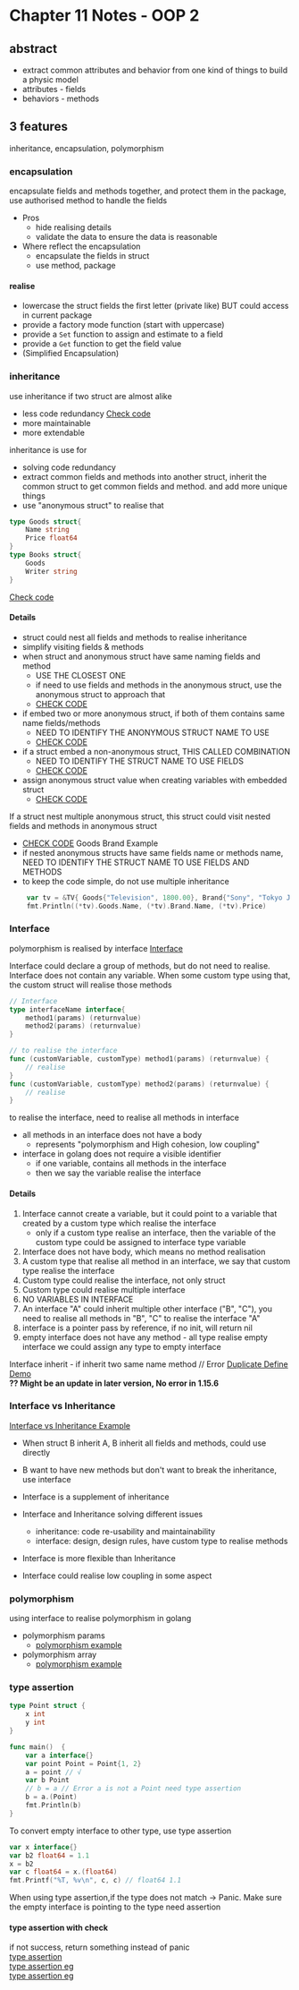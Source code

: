 # Chapter 11 Notes - OOP 2

## abstract

- extract common attributes and behavior from one kind of things to build a physic model
- attributes - fields
- behaviors - methods

## 3 features

inheritance, encapsulation, polymorphism

### encapsulation

encapsulate fields and methods together, and protect them in the package, use authorised method to handle the fields

- Pros
    - hide realising details
    - validate the data to ensure the data is reasonable
- Where reflect the encapsulation
    - encapsulate the fields in struct
    - use method, package

#### realise

- lowercase the struct fields the first letter (private like) BUT could access in current package
- provide a factory mode function (start with uppercase)
- provide a `Set` function to assign and estimate to a field
- provide a `Get` function to get the field value
- (Simplified Encapsulation)

### inheritance

use inheritance if two struct are almost alike

- less code redundancy [Check code](inheritance01/main.go)
- more maintainable
- more extendable

inheritance is use for

- solving code redundancy
- extract common fields and methods into another struct, inherit the common struct to get common fields and method. and
  add more unique things
- use "anonymous struct" to realise that

```go
type Goods struct{
    Name string
    Price float64
}
type Books struct{
    Goods
    Writer string
}
```

[Check code](inheritance02/main.go)

#### Details


- struct could nest all fields and methods to realise inheritance
- simplify visiting fields & methods
- when struct and anonymous struct have same naming fields and method
    - USE THE CLOSEST ONE
    - if need to use fields and methods in the anonymous struct, use the anonymous struct to approach that
    - [CHECK CODE](inheritance03/main.go)
- if embed two or more anonymous struct, if both of them contains same name fields/methods
    - NEED TO IDENTIFY THE ANONYMOUS STRUCT NAME TO USE  
    - [CHECK CODE](inheritance04/main.go)
- if a struct embed a non-anonymous struct, THIS CALLED COMBINATION
    - NEED TO IDENTIFY THE STRUCT NAME TO USE FIELDS  
    - [CHECK CODE](inheritance04/main.go)
- assign anonymous struct value when creating variables with embedded struct
    - [CHECK CODE](inheritance04/main.go)



If a struct nest multiple anonymous struct, this struct could visit nested fields and methods in anonymous struct 
- [CHECK CODE](inheritance04/main.go) Goods Brand Example
- if nested anonymous structs have same fields name or methods name, NEED TO IDENTIFY THE STRUCT NAME TO USE FIELDS AND METHODS
- to keep the code simple, do not use multiple inheritance
    ```go
	 var tv = &TV{ Goods{"Television", 1800.00}, Brand{"Sony", "Tokyo Japan"}}
	 fmt.Println((*tv).Goods.Name, (*tv).Brand.Name, (*tv).Price)
    ```

### Interface

polymorphism is realised by interface
[Interface](interface01/main.go)

Interface could declare a group of methods, but do not need to realise. Interface does not contain any variable.
When some custom type using that, the custom struct will realise those methods

```go
// Interface
type interfaceName interface{
    method1(params) (returnvalue)
    method2(params) (returnvalue)
}

// to realise the interface 
func (customVariable, customType) method1(params) (returnvalue) {
    // realise
}
func (customVariable, customType) method2(params) (returnvalue) {
    // realise
}
```

to realise the interface, need to realise all methods in interface
- all methods in an interface does not have a body 
    - represents "polymorphism and High cohesion, low coupling"
- interface in golang does not require a visible identifier
    - if one variable, contains all methods in the interface
    - then we say the variable realise the interface

#### Details
1. Interface cannot create a variable, but it could point to a variable that created by a custom type which realise the interface   
   - only if a custom type realise an interface, then the variable of the custom type could be assigned to interface type variable
2. Interface does not have body, which means no method realisation
3. A custom type that realise all method in an interface, we say that custom type realise the interface
4. Custom type could realise the interface, not only struct
5. Custom type could realise multiple interface
6. NO VARIABLES IN INTERFACE
7. An interface "A" could inherit multiple other interface ("B", "C"), you need to realise all methods in "B", "C" to realise the interface "A"
8. interface is a pointer pass by reference, if no init, will return nil
9. empty interface does not have any method - all type realise empty interface we could assign any type to empty interface

Interface inherit - if inherit two same name method // Error [Duplicate Define Demo](interface04/main.go)  
**?? Might be an update in later version, No error in 1.15.6**


### Interface vs Inheritance
[Interface vs Inheritance Example](interface_vs_inheritance/main.go)
- When struct B inherit A, B inherit all fields and methods, could use directly
- B want to have new methods but don't want to break the inheritance, use interface
- Interface is a supplement of inheritance

- Interface and Inheritance solving different issues
    - inheritance: code re-usability and maintainability
    - interface: design, design rules, have custom type to realise methods
- Interface is more flexible than Inheritance
- Interface could realise low coupling in some aspect

### polymorphism

using interface to realise polymorphism in golang


- polymorphism params
    - [polymorphism example](interface01/main.go)
- polymorphism array
    - [polymorphism example](polymorphism01/main.go)

### type assertion

```go
type Point struct {
    x int
    y int
}

func main()  {
    var a interface{}
    var point Point = Point{1, 2}
    a = point // √
    var b Point
    // b = a // Error a is not a Point need type assertion
    b = a.(Point)
    fmt.Println(b)
}
```
To convert empty interface to other type, use type assertion 

```go
var x interface{}
var b2 float64 = 1.1
x = b2
var c float64 = x.(float64)
fmt.Printf("%T, %v\n", c, c) // float64 1.1
```
When using type assertion,if the type does not match -> Panic. Make sure the empty interface is pointing to the type need assertion


#### type assertion with check

if not success, return something instead of panic  
[type assertion](typeassertion01/main.go)  
[type assertion eg](typeassertion02/main.go)  
[type assertion eg](typeassertion03/main.go)





